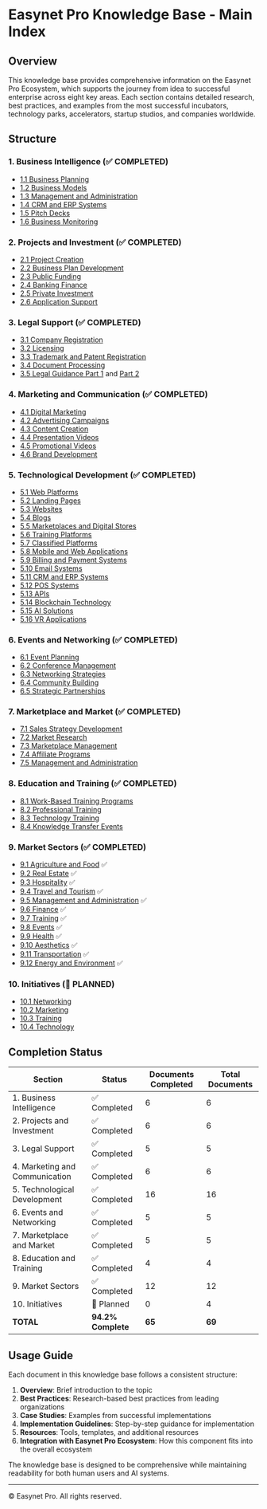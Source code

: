 # Easynet Pro Knowledge Base - Main Index

## Overview

This knowledge base provides comprehensive information on the Easynet Pro Ecosystem, which supports the journey from idea to successful enterprise across eight key areas. Each section contains detailed research, best practices, and examples from the most successful incubators, technology parks, accelerators, startup studios, and companies worldwide.

## Structure

### 1. Business Intelligence (✅ COMPLETED)
- [1.1 Business Planning](01-business-intelligence/01-business-planning.md)
- [1.2 Business Models](01-business-intelligence/02-business-models.md)
- [1.3 Management and Administration](01-business-intelligence/03-management-administration.md)
- [1.4 CRM and ERP Systems](01-business-intelligence/04-crm-erp-systems.md)
- [1.5 Pitch Decks](01-business-intelligence/05-pitch-decks.md)
- [1.6 Business Monitoring](01-business-intelligence/06-business-monitoring.md)

### 2. Projects and Investment (✅ COMPLETED)
- [2.1 Project Creation](02-projects-and-investment/01-project-creation.md)
- [2.2 Business Plan Development](02-projects-and-investment/02-business-plan-development.md)
- [2.3 Public Funding](02-projects-and-investment/03-public-funding.md)
- [2.4 Banking Finance](02-projects-and-investment/04-banking-finance.md)
- [2.5 Private Investment](02-projects-and-investment/05-private-investment.md)
- [2.6 Application Support](02-projects-and-investment/06-application-support.md)

### 3. Legal Support (✅ COMPLETED)
- [3.1 Company Registration](03-legal-support/01-company-registration.md)
- [3.2 Licensing](03-legal-support/02-licensing.md)
- [3.3 Trademark and Patent Registration](03-legal-support/03-trademark-patent-registration.md)
- [3.4 Document Processing](03-legal-support/04-document-processing.md)
- [3.5 Legal Guidance Part 1](03-legal-support/05-legal-guidance-part1.md) and [Part 2](03-legal-support/05-legal-guidance-part2.md)

### 4. Marketing and Communication (✅ COMPLETED)
- [4.1 Digital Marketing](04-marketing-and-communication/01-digital-marketing.md)
- [4.2 Advertising Campaigns](04-marketing-and-communication/02-advertising-campaigns.md)
- [4.3 Content Creation](04-marketing-and-communication/03-content-creation.md)
- [4.4 Presentation Videos](04-marketing-and-communication/04-presentation-videos.md)
- [4.5 Promotional Videos](04-marketing-and-communication/05-promotional-videos.md)
- [4.6 Brand Development](04-marketing-and-communication/06-brand-development.md)

### 5. Technological Development (✅ COMPLETED)
- [5.1 Web Platforms](05-technological-development/01-web-platforms.md) 
- [5.2 Landing Pages](05-technological-development/02-landing-pages.md) 
- [5.3 Websites](05-technological-development/03-websites.md) 
- [5.4 Blogs](05-technological-development/04-blogs.md) 
- [5.5 Marketplaces and Digital Stores](05-technological-development/05-marketplaces-digital-stores.md) 
- [5.6 Training Platforms](05-technological-development/06-training-platforms.md) 
- [5.7 Classified Platforms](05-technological-development/07-classified-platforms.md) 
- [5.8 Mobile and Web Applications](05-technological-development/08-mobile-web-applications.md) 
- [5.9 Billing and Payment Systems](05-technological-development/09-billing-payment-systems.md) 
- [5.10 Email Systems](05-technological-development/10-email-systems.md) 
- [5.11 CRM and ERP Systems](05-technological-development/11-crm-erp-systems.md) 
- [5.12 POS Systems](05-technological-development/12-pos-systems.md) 
- [5.13 APIs](05-technological-development/13-apis.md) 
- [5.14 Blockchain Technology](05-technological-development/14-blockchain-technology.md) 
- [5.15 AI Solutions](05-technological-development/15-ai-solutions.md) 
- [5.16 VR Applications](05-technological-development/16-vr-applications.md) 

### 6. Events and Networking (✅ COMPLETED)
- [6.1 Event Planning](06-events-and-networking/01-event-planning.md) 
- [6.2 Conference Management](06-events-and-networking/02-conference-management.md) 
- [6.3 Networking Strategies](06-events-and-networking/03-networking-strategies.md) 
- [6.4 Community Building](06-events-and-networking/04-community-building.md) 
- [6.5 Strategic Partnerships](06-events-and-networking/05-strategic-partnerships.md) 

### 7. Marketplace and Market (✅ COMPLETED)
- [7.1 Sales Strategy Development](07-marketplace-and-market/01-sales-strategy-development.md)
- [7.2 Market Research](07-marketplace-and-market/02-market-research.md)
- [7.3 Marketplace Management](07-marketplace-and-market/03-marketplace-management.md)
- [7.4 Affiliate Programs](07-marketplace-and-market/04-affiliate-programs.md)
- [7.5 Management and Administration](07-marketplace-and-market/05-management-administration.md)

### 8. Education and Training (✅ COMPLETED)
- [8.1 Work-Based Training Programs](08-education-and-training/01-work-based-training.md)
- [8.2 Professional Training](08-education-and-training/02-professional-training.md)
- [8.3 Technology Training](08-education-and-training/03-technology-training.md)
- [8.4 Knowledge Transfer Events](08-education-and-training/04-knowledge-transfer-events.md)

### 9. Market Sectors (✅ COMPLETED)
- [9.1 Agriculture and Food](09-market-sectors/01-agriculture-and-food.md) ✅
- [9.2 Real Estate](09-market-sectors/02-real-estate.md) ✅
- [9.3 Hospitality](09-market-sectors/03-hospitality.md) ✅
- [9.4 Travel and Tourism](09-market-sectors/04-travel-tourism.md) ✅
- [9.5 Management and Administration](09-market-sectors/05-management-administration.md) ✅
- [9.6 Finance](09-market-sectors/06-finance.md) ✅
- [9.7 Training](09-market-sectors/07-training.md) ✅
- [9.8 Events](09-market-sectors/08-events.md) ✅
- [9.9 Health](09-market-sectors/09-health.md) ✅
- [9.10 Aesthetics](09-market-sectors/10-aesthetics.md) ✅
- [9.11 Transportation](09-market-sectors/11-transportation.md) ✅
- [9.12 Energy and Environment](09-market-sectors/12-energy-environment.md) ✅

### 10. Initiatives (📝 PLANNED)
- [10.1 Networking](10-initiatives/01-networking.md)
- [10.2 Marketing](10-initiatives/02-marketing.md)
- [10.3 Training](10-initiatives/03-training.md)
- [10.4 Technology](10-initiatives/04-technology.md)

## Completion Status

| Section | Status | Documents Completed | Total Documents |
|---------|--------|---------------------|-----------------|
| 1. Business Intelligence | ✅ Completed | 6 | 6 |
| 2. Projects and Investment | ✅ Completed | 6 | 6 |
| 3. Legal Support | ✅ Completed | 5 | 5 |
| 4. Marketing and Communication | ✅ Completed | 6 | 6 |
| 5. Technological Development | ✅ Completed | 16 | 16 |
| 6. Events and Networking | ✅ Completed | 5 | 5 |
| 7. Marketplace and Market | ✅ Completed | 5 | 5 |
| 8. Education and Training | ✅ Completed | 4 | 4 |
| 9. Market Sectors | ✅ Completed | 12 | 12 |
| 10. Initiatives | 📝 Planned | 0 | 4 |
| **TOTAL** | **94.2% Complete** | **65** | **69** |

## Usage Guide

Each document in this knowledge base follows a consistent structure:

1. **Overview**: Brief introduction to the topic
2. **Best Practices**: Research-based best practices from leading organizations
3. **Case Studies**: Examples from successful implementations
4. **Implementation Guidelines**: Step-by-step guidance for implementation
5. **Resources**: Tools, templates, and additional resources
6. **Integration with Easynet Pro Ecosystem**: How this component fits into the overall ecosystem

The knowledge base is designed to be comprehensive while maintaining readability for both human users and AI systems.

---

© Easynet Pro. All rights reserved.